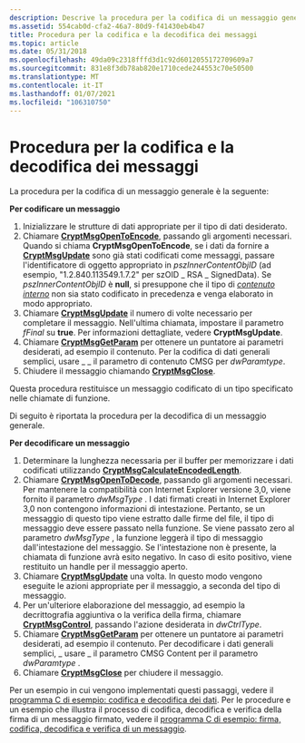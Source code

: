 ```yaml
---
description: Descrive la procedura per la codifica di un messaggio generale.
ms.assetid: 554cab0d-cfa2-46a7-80d9-f41430eb4b47
title: Procedura per la codifica e la decodifica dei messaggi
ms.topic: article
ms.date: 05/31/2018
ms.openlocfilehash: 49da09c2318fffd3d1c92d6012055172709609a7
ms.sourcegitcommit: 831e8f3db78ab820e1710cede244553c70e50500
ms.translationtype: MT
ms.contentlocale: it-IT
ms.lasthandoff: 01/07/2021
ms.locfileid: "106310750"
---
```

# <a name="procedure-for-encoding-and-decoding-messages"></a>Procedura per la codifica e la decodifica dei messaggi

La procedura per la codifica di un messaggio generale è la seguente:

**Per codificare un messaggio**

1.  Inizializzare le strutture di dati appropriate per il tipo di dati desiderato.
2.  Chiamare [**CryptMsgOpenToEncode**](/windows/desktop/api/Wincrypt/nf-wincrypt-cryptmsgopentoencode), passando gli argomenti necessari. Quando si chiama **CryptMsgOpenToEncode**, se i dati da fornire a [**CryptMsgUpdate**](/windows/desktop/api/Wincrypt/nf-wincrypt-cryptmsgupdate) sono già stati codificati come messaggi, passare l'identificatore di oggetto appropriato in *pszInnerContentObjID* (ad esempio, "1.2.840.113549.1.7.2" per szOID \_ RSA \_ SignedData). Se *pszInnerContentObjID* è **null**, si presuppone che il tipo di [*contenuto interno*](../secgloss/i-gly.md) non sia stato codificato in precedenza e venga elaborato in modo appropriato.
3.  Chiamare [**CryptMsgUpdate**](/windows/desktop/api/Wincrypt/nf-wincrypt-cryptmsgupdate) il numero di volte necessario per completare il messaggio. Nell'ultima chiamata, impostare il parametro *fFinal* su **true**. Per informazioni dettagliate, vedere **CryptMsgUpdate**.
4.  Chiamare [**CryptMsgGetParam**](/windows/desktop/api/Wincrypt/nf-wincrypt-cryptmsggetparam) per ottenere un puntatore ai parametri desiderati, ad esempio il contenuto. Per la codifica di dati generali semplici, usare \_ \_ il parametro di contenuto CMSG per *dwParamtype*.
5.  Chiudere il messaggio chiamando [**CryptMsgClose**](/windows/desktop/api/Wincrypt/nf-wincrypt-cryptmsgclose).

Questa procedura restituisce un messaggio codificato di un tipo specificato nelle chiamate di funzione.

Di seguito è riportata la procedura per la decodifica di un messaggio generale.

**Per decodificare un messaggio**

1.  Determinare la lunghezza necessaria per il buffer per memorizzare i dati codificati utilizzando [**CryptMsgCalculateEncodedLength**](/windows/desktop/api/Wincrypt/nf-wincrypt-cryptmsgcalculateencodedlength).
2.  Chiamare [**CryptMsgOpenToDecode**](/windows/desktop/api/Wincrypt/nf-wincrypt-cryptmsgopentodecode), passando gli argomenti necessari. Per mantenere la compatibilità con Internet Explorer versione 3,0, viene fornito il parametro *dwMsgType* . I dati firmati creati in Internet Explorer 3,0 non contengono informazioni di intestazione. Pertanto, se un messaggio di questo tipo viene estratto dalle firme del file, il tipo di messaggio deve essere passato nella funzione. Se viene passato zero al parametro *dwMsgType* , la funzione leggerà il tipo di messaggio dall'intestazione del messaggio. Se l'intestazione non è presente, la chiamata di funzione avrà esito negativo. In caso di esito positivo, viene restituito un handle per il messaggio aperto.
3.  Chiamare [**CryptMsgUpdate**](/windows/desktop/api/Wincrypt/nf-wincrypt-cryptmsgupdate) una volta. In questo modo vengono eseguite le azioni appropriate per il messaggio, a seconda del tipo di messaggio.
4.  Per un'ulteriore elaborazione del messaggio, ad esempio la decrittografia aggiuntiva o la verifica della firma, chiamare [**CryptMsgControl**](/windows/desktop/api/Wincrypt/nf-wincrypt-cryptmsgcontrol), passando l'azione desiderata in *dwCtrlType*.
5.  Chiamare [**CryptMsgGetParam**](/windows/desktop/api/Wincrypt/nf-wincrypt-cryptmsggetparam) per ottenere un puntatore ai parametri desiderati, ad esempio il contenuto. Per decodificare i dati generali semplici, \_ usare \_ il parametro CMSG Content per il parametro *dwParamtype* .
6.  Chiamare [**CryptMsgClose**](/windows/desktop/api/Wincrypt/nf-wincrypt-cryptmsgclose) per chiudere il messaggio.

Per un esempio in cui vengono implementati questi passaggi, vedere il [programma C di esempio: codifica e decodifica dei dati](example-c-program-encoding-and-decoding-data.md). Per le procedure e un esempio che illustra il processo di codifica, decodifica e verifica della firma di un messaggio firmato, vedere il [programma C di esempio: firma, codifica, decodifica e verifica di un messaggio](example-c-program-signing-encoding-decoding-and-verifying-a-message.md).

 

 
